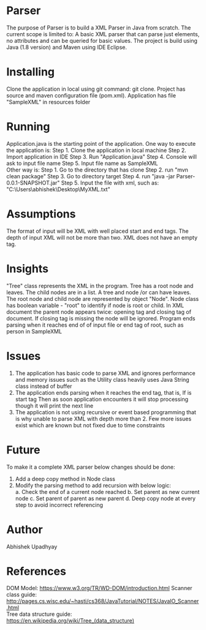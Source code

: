 # Parser
The purpose of Parser is to build a XML Parser in Java from scratch.  The current scope is limited to: A basic XML parser that can parse just elements, no attributes and can be queried for basic values. The project is build using Java (1.8 version) and Maven using IDE Eclipse. 


# Installing
Clone the application in local using git command: git clone.  Project has source and maven configuration file (pom.xml).  Application has file "SampleXML" in resources folder
 

# Running
Application.java is the starting point of the application. 
One way to execute the application is:
Step 1. Clone the application in local machine  Step 2. Import application in IDE  Step 3. Run "Application.java"  Step 4. Console will ask to input file name  Step 5. Input file name as SampleXML  
Other way is:  Step 1. Go to the directory that has clone  Step 2. run "mvn clean package"  Step 3. Go to directory target  Step 4. run "java -jar Parser-0.0.1-SNAPSHOT.jar"  Step 5. Input the file with xml, such as: "C:\Users\abhishek\Desktop\MyXML.txt"

# Assumptions
The format of input will be XML with well placed start and end tags.  The depth of input XML will not be more than two.  XML does not have an empty tag.

# Insights
"Tree" class represents the XML in the program. Tree has a root node and leaves. The child nodes are in a list. A tree and node /or can have leaves. 
The root node and child node are represented by object "Node".  Node class has boolean variable - "root" to identify if node is root or child. 
In XML document the parent node appears twice: opening tag and closing tag of document. If closing tag is missing the node will be ignored.  Program ends parsing when it reaches end of of input file or end tag of root, such as person in SampleXML

# Issues
1. The application has basic code to parse XML and ignores performance and memory issues such as the Utility class heavily uses Java String class instead of buffer
2. The application ends parsing when it reaches the end tag, that is, If <person> is start tag Then as soon application encounters </person> it will stop processing though it will print the next line
3.  The application is not using recursive or event based programming that is why unable to parse XML with depth more than 2. 
Few more issues exist which are known but not fixed due to time constraints

# Future
To make it a complete XML parser below changes should be done:  
1. Add a deep copy method in Node class
2. Modify the parsing method to add recursion with below logic:  
	a. Check the end of a current node reached  b. Set parent as new current node  c. Set parent of parent as new parent  d. Deep copy node at every step to avoid incorrect referencing

# Author
Abhishek Upadhyay

# References
DOM Model: https://www.w3.org/TR/WD-DOM/introduction.html  Scanner class guide: http://pages.cs.wisc.edu/~hasti/cs368/JavaTutorial/NOTES/JavaIO_Scanner.html  
Tree data structure guide: https://en.wikipedia.org/wiki/Tree_(data_structure)